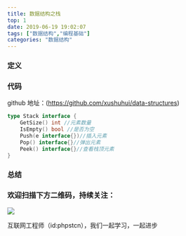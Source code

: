 ```yaml
---
title: 数据结构之栈
top: 1
date: 2019-06-19 19:02:07
tags: ["数据结构","编程基础"]
categories: "数据结构"
---
```


### 定义

### 代码

github 地址：(https://github.com/xushuhui/data-structures)

``` go
type Stack interface {
	GetSize() int //元素数量
	IsEmpty() bool //是否为空
	Push(e interface{})//插入元素
	Pop() interface{}//弹出元素
	Peek() interface{}//查看栈顶元素
}
```

### 总结

### 欢迎扫描下方二维码，持续关注：

![](https://ww1.sinaimg.cn/large/a616b9a4gy1g4xzv954a4j20760763yo.jpg)

互联网工程师（id:phpstcn），我们一起学习，一起进步
